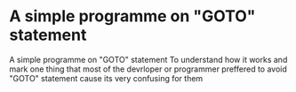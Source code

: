 # A simple programme on "GOTO" statement
 A simple programme on "GOTO" statement To understand how it works and mark one thing that most of the devrloper or programmer preffered to avoid "GOTO" statement cause its very confusing for them 
